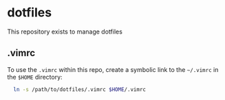 # dotfiles
This repository exists to manage dotfiles


## .vimrc
To use the `.vimrc` within this repo, create a symbolic link to the `~/.vimrc` in the `$HOME` directory:

```bash
  ln -s /path/to/dotfiles/.vimrc $HOME/.vimrc
```
